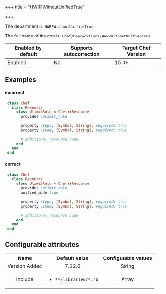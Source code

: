 +++
title = "HWRPWithoutUnifiedTrue"

+++

<!-- This content is automatically generated. See https://github.com/chef/chef-web-docs/blob/main/generated/README.md -->

The department is: `HWRPWithoutUnifiedTrue`

The full name of the cop is: `Chef/Deprecations/HWRPWithoutUnifiedTrue`

| Enabled by default | Supports autocorrection | Target Chef Version |
| --- | --- | --- |
| Enabled | No | 15.3+ |

## Examples


#### incorrect

```ruby
 class Chef
   class Resource
     class UlimitRule < Chef::Resource
       provides :ulimit_rule

       property :type, [Symbol, String], required: true
       property :item, [Symbol, String], required: true

       # additional resource code
     end
   end
 end
```

#### correct

```ruby
 class Chef
   class Resource
     class UlimitRule < Chef::Resource
       provides :ulimit_rule
       unified_mode true

       property :type, [Symbol, String], required: true
       property :item, [Symbol, String], required: true

       # additional resource code
     end
   end
 end
```

## Configurable attributes

<table>
<tbody><tr>
<th>Name</th>
<th>Default value</th>
<th>Configurable values</th>
</tr>
<tr>
<td style="text-align:center">Version Added</td>
<td style="text-align:center">7.12.0</td>
<td style="text-align:center">String</td>
</tr>
<tr><td style="text-align:center">Include</td>
<td style="text-align:center"><ul>
<li><code>**/libraries/*.rb</code></li>
</ul>
</td>
<td style="text-align:center">Array</td>
</tr></tbody></table>
